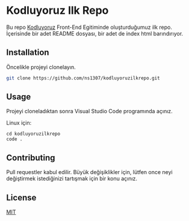 # Kodluyoruz Ilk Repo

Bu repo [Kodluyoruz](https://www.kodluyoruz.org) Front-End Egitiminde oluşturduğumuz ilk repo. İçerisinde bir adet README dosyası, bir adet de index html barındırıyor.

## Installation

Öncelikle projeyi clonelayın.

```bash
git clone https://github.com/ns1307/kodluyoruzilkrepo.git
```

## Usage

Projeyi cloneladıktan sonra Visual Studio Code programında açınız.

Linux için:
```linux
cd kodluyoruzilkrepo
code .
```
## Contributing

Pull requestler kabul edilir. Büyük değişiklikler için, lütfen once neyi değiştirmek istediğinizi tartışmak için bir konu açınız.

## License
[MIT](https://choosealicense.com/licenses/mit/)
